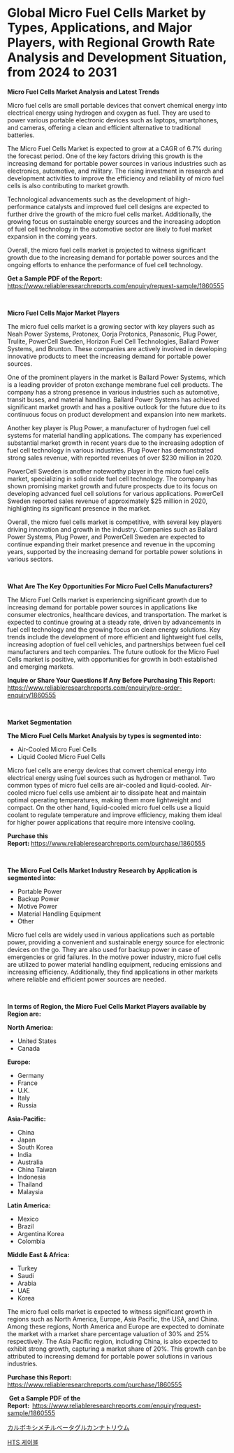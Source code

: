 <p><h1>Global Micro Fuel Cells Market by Types, Applications, and Major Players, with Regional Growth Rate Analysis and Development Situation, from 2024 to 2031</h1></p><p><strong>Micro Fuel Cells Market Analysis and Latest Trends</strong></p>
<p><p>Micro fuel cells are small portable devices that convert chemical energy into electrical energy using hydrogen and oxygen as fuel. They are used to power various portable electronic devices such as laptops, smartphones, and cameras, offering a clean and efficient alternative to traditional batteries.</p><p>The Micro Fuel Cells Market is expected to grow at a CAGR of 6.7% during the forecast period. One of the key factors driving this growth is the increasing demand for portable power sources in various industries such as electronics, automotive, and military. The rising investment in research and development activities to improve the efficiency and reliability of micro fuel cells is also contributing to market growth.</p><p>Technological advancements such as the development of high-performance catalysts and improved fuel cell designs are expected to further drive the growth of the micro fuel cells market. Additionally, the growing focus on sustainable energy sources and the increasing adoption of fuel cell technology in the automotive sector are likely to fuel market expansion in the coming years.</p><p>Overall, the micro fuel cells market is projected to witness significant growth due to the increasing demand for portable power sources and the ongoing efforts to enhance the performance of fuel cell technology.</p></p>
<p><strong>Get a Sample PDF of the Report:&nbsp;</strong> <a href="https://www.reliableresearchreports.com/enquiry/request-sample/1860555">https://www.reliableresearchreports.com/enquiry/request-sample/1860555</a></p>
<p>&nbsp;</p>
<p><strong>Micro Fuel Cells Major Market Players</strong></p>
<p><p>The micro fuel cells market is a growing sector with key players such as Neah Power Systems, Protonex, Oorja Protonics, Panasonic, Plug Power, Trulite, PowerCell Sweden, Horizon Fuel Cell Technologies, Ballard Power Systems, and Brunton. These companies are actively involved in developing innovative products to meet the increasing demand for portable power sources.</p><p>One of the prominent players in the market is Ballard Power Systems, which is a leading provider of proton exchange membrane fuel cell products. The company has a strong presence in various industries such as automotive, transit buses, and material handling. Ballard Power Systems has achieved significant market growth and has a positive outlook for the future due to its continuous focus on product development and expansion into new markets.</p><p>Another key player is Plug Power, a manufacturer of hydrogen fuel cell systems for material handling applications. The company has experienced substantial market growth in recent years due to the increasing adoption of fuel cell technology in various industries. Plug Power has demonstrated strong sales revenue, with reported revenues of over $230 million in 2020.</p><p>PowerCell Sweden is another noteworthy player in the micro fuel cells market, specializing in solid oxide fuel cell technology. The company has shown promising market growth and future prospects due to its focus on developing advanced fuel cell solutions for various applications. PowerCell Sweden reported sales revenue of approximately $25 million in 2020, highlighting its significant presence in the market.</p><p>Overall, the micro fuel cells market is competitive, with several key players driving innovation and growth in the industry. Companies such as Ballard Power Systems, Plug Power, and PowerCell Sweden are expected to continue expanding their market presence and revenue in the upcoming years, supported by the increasing demand for portable power solutions in various sectors.</p></p>
<p>&nbsp;</p>
<p><strong>What Are The Key Opportunities For Micro Fuel Cells Manufacturers?</strong></p>
<p><p>The Micro Fuel Cells market is experiencing significant growth due to increasing demand for portable power sources in applications like consumer electronics, healthcare devices, and transportation. The market is expected to continue growing at a steady rate, driven by advancements in fuel cell technology and the growing focus on clean energy solutions. Key trends include the development of more efficient and lightweight fuel cells, increasing adoption of fuel cell vehicles, and partnerships between fuel cell manufacturers and tech companies. The future outlook for the Micro Fuel Cells market is positive, with opportunities for growth in both established and emerging markets.</p></p>
<p><strong>Inquire or Share Your Questions If Any Before Purchasing This Report:</strong> <a href="https://www.reliableresearchreports.com/enquiry/pre-order-enquiry/1860555">https://www.reliableresearchreports.com/enquiry/pre-order-enquiry/1860555</a></p>
<p>&nbsp;</p>
<p><strong>Market Segmentation</strong></p>
<p><strong>The Micro Fuel Cells Market Analysis by types is segmented into:</strong></p>
<p><ul><li>Air-Cooled Micro Fuel Cells</li><li>Liquid Cooled Micro Fuel Cells</li></ul></p>
<p><p>Micro fuel cells are energy devices that convert chemical energy into electrical energy using fuel sources such as hydrogen or methanol. Two common types of micro fuel cells are air-cooled and liquid-cooled. Air-cooled micro fuel cells use ambient air to dissipate heat and maintain optimal operating temperatures, making them more lightweight and compact. On the other hand, liquid-cooled micro fuel cells use a liquid coolant to regulate temperature and improve efficiency, making them ideal for higher power applications that require more intensive cooling.</p></p>
<p><strong>Purchase this Report:&nbsp;</strong><a href="https://www.reliableresearchreports.com/purchase/1860555">https://www.reliableresearchreports.com/purchase/1860555</a></p>
<p>&nbsp;</p>
<p><strong>The Micro Fuel Cells Market Industry Research by Application is segmented into:</strong></p>
<p><ul><li>Portable Power</li><li>Backup Power</li><li>Motive Power</li><li>Material Handling Equipment</li><li>Other</li></ul></p>
<p><p>Micro fuel cells are widely used in various applications such as portable power, providing a convenient and sustainable energy source for electronic devices on the go. They are also used for backup power in case of emergencies or grid failures. In the motive power industry, micro fuel cells are utilized to power material handling equipment, reducing emissions and increasing efficiency. Additionally, they find applications in other markets where reliable and efficient power sources are needed.</p></p>
<p>&nbsp;</p>
<p><strong>In terms of Region, the Micro Fuel Cells Market Players available by Region are:</strong></p>
<p>
    <p> <strong> North America: </strong>
        <ul>
            <li>United States</li>
            <li>Canada</li>
        </ul>
        </p> 
    <p> <strong> Europe: </strong>
        <ul>
            <li>Germany</li>
            <li>France</li>
            <li>U.K.</li>
            <li>Italy</li>
            <li>Russia</li>
        </ul>
        </p> 
    <p> <strong> Asia-Pacific: </strong>
        <ul>
            <li>China</li>
            <li>Japan</li>
            <li>South Korea</li>
            <li>India</li>
            <li>Australia</li>
            <li>China Taiwan</li>
            <li>Indonesia</li>
            <li>Thailand</li>
            <li>Malaysia</li>
        </ul>
        </p> 
    <p> <strong> Latin America: </strong>
        <ul>
            <li>Mexico</li>
            <li>Brazil</li>
            <li>Argentina Korea</li>
            <li>Colombia</li>
        </ul>
        </p> 
    <p> <strong> Middle East & Africa: </strong>
        <ul>
            <li>Turkey</li>
            <li>Saudi</li>
            <li>Arabia</li>
            <li>UAE</li>
            <li>Korea</li>
        </ul>
    </p>
    </p>
<p><p>The micro fuel cells market is expected to witness significant growth in regions such as North America, Europe, Asia Pacific, the USA, and China. Among these regions, North America and Europe are expected to dominate the market with a market share percentage valuation of 30% and 25% respectively. The Asia Pacific region, including China, is also expected to exhibit strong growth, capturing a market share of 20%. This growth can be attributed to increasing demand for portable power solutions in various industries.</p></p>
<p><strong>Purchase this Report: </strong><a href="https://www.reliableresearchreports.com/purchase/1860555">https://www.reliableresearchreports.com/purchase/1860555</a></p>
<p>&nbsp;<strong>Get a Sample PDF of the Report:&nbsp;&nbsp;</strong><a href="https://www.reliableresearchreports.com/enquiry/request-sample/1860555">https://www.reliableresearchreports.com/enquiry/request-sample/1860555</a></p>
<p><strong></strong></p>
<p><p><a href="https://github.com/ksxzwxabcuynh011/Market-Research-Report-List-1/blob/main/791093016460.md">カルボキシメチルベータグルカンナトリウム</a></p><p><a href="https://github.com/xvz497517413/Market-Research-Report-List-1/blob/main/333971415385.md">HTS 케이블</a></p></p>